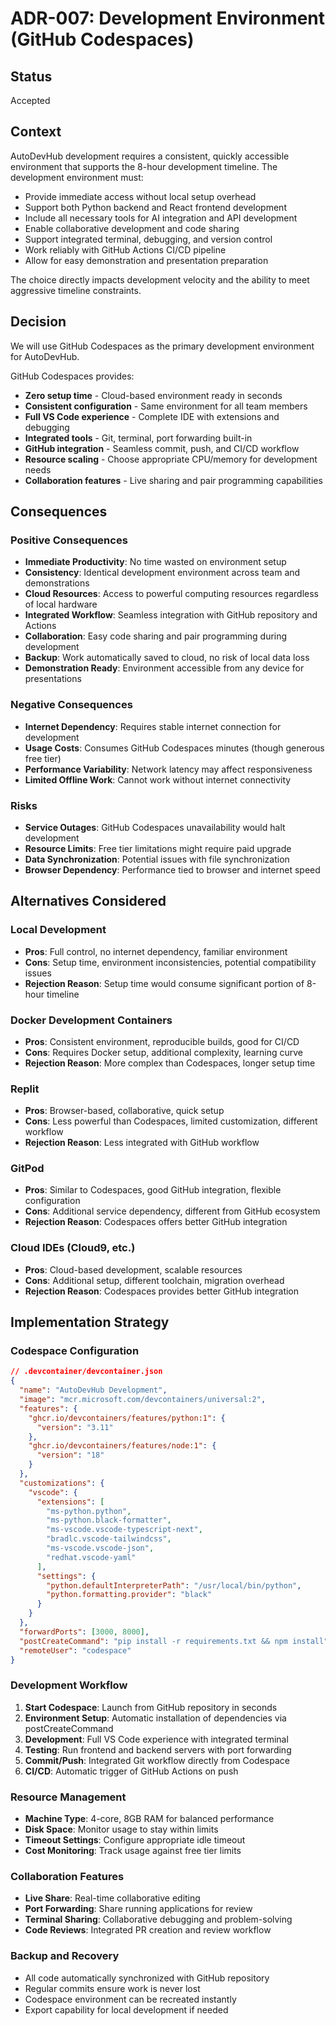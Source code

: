 # ADR-007: Development Environment (GitHub Codespaces)

## Status
Accepted

## Context
AutoDevHub development requires a consistent, quickly accessible environment that supports the 8-hour development timeline. The development environment must:

- Provide immediate access without local setup overhead
- Support both Python backend and React frontend development
- Include all necessary tools for AI integration and API development
- Enable collaborative development and code sharing
- Support integrated terminal, debugging, and version control
- Work reliably with GitHub Actions CI/CD pipeline
- Allow for easy demonstration and presentation preparation

The choice directly impacts development velocity and the ability to meet aggressive timeline constraints.

## Decision
We will use GitHub Codespaces as the primary development environment for AutoDevHub.

GitHub Codespaces provides:
- **Zero setup time** - Cloud-based environment ready in seconds
- **Consistent configuration** - Same environment for all team members
- **Full VS Code experience** - Complete IDE with extensions and debugging
- **Integrated tools** - Git, terminal, port forwarding built-in
- **GitHub integration** - Seamless commit, push, and CI/CD workflow
- **Resource scaling** - Choose appropriate CPU/memory for development needs
- **Collaboration features** - Live sharing and pair programming capabilities

## Consequences

### Positive Consequences
- **Immediate Productivity**: No time wasted on environment setup
- **Consistency**: Identical development environment across team and demonstrations
- **Cloud Resources**: Access to powerful computing resources regardless of local hardware
- **Integrated Workflow**: Seamless integration with GitHub repository and Actions
- **Collaboration**: Easy code sharing and pair programming during development
- **Backup**: Work automatically saved to cloud, no risk of local data loss
- **Demonstration Ready**: Environment accessible from any device for presentations

### Negative Consequences
- **Internet Dependency**: Requires stable internet connection for development
- **Usage Costs**: Consumes GitHub Codespaces minutes (though generous free tier)
- **Performance Variability**: Network latency may affect responsiveness
- **Limited Offline Work**: Cannot work without internet connectivity

### Risks
- **Service Outages**: GitHub Codespaces unavailability would halt development
- **Resource Limits**: Free tier limitations might require paid upgrade
- **Data Synchronization**: Potential issues with file synchronization
- **Browser Dependency**: Performance tied to browser and internet speed

## Alternatives Considered

### Local Development
- **Pros**: Full control, no internet dependency, familiar environment
- **Cons**: Setup time, environment inconsistencies, potential compatibility issues
- **Rejection Reason**: Setup time would consume significant portion of 8-hour timeline

### Docker Development Containers
- **Pros**: Consistent environment, reproducible builds, good for CI/CD
- **Cons**: Requires Docker setup, additional complexity, learning curve
- **Rejection Reason**: More complex than Codespaces, longer setup time

### Replit
- **Pros**: Browser-based, collaborative, quick setup
- **Cons**: Less powerful than Codespaces, limited customization, different workflow
- **Rejection Reason**: Less integrated with GitHub workflow

### GitPod
- **Pros**: Similar to Codespaces, good GitHub integration, flexible configuration
- **Cons**: Additional service dependency, different from GitHub ecosystem
- **Rejection Reason**: Codespaces offers better GitHub integration

### Cloud IDEs (Cloud9, etc.)
- **Pros**: Cloud-based development, scalable resources
- **Cons**: Additional setup, different toolchain, migration overhead
- **Rejection Reason**: Codespaces provides better GitHub integration

## Implementation Strategy

### Codespace Configuration
```json
// .devcontainer/devcontainer.json
{
  "name": "AutoDevHub Development",
  "image": "mcr.microsoft.com/devcontainers/universal:2",
  "features": {
    "ghcr.io/devcontainers/features/python:1": {
      "version": "3.11"
    },
    "ghcr.io/devcontainers/features/node:1": {
      "version": "18"
    }
  },
  "customizations": {
    "vscode": {
      "extensions": [
        "ms-python.python",
        "ms-python.black-formatter",
        "ms-vscode.vscode-typescript-next",
        "bradlc.vscode-tailwindcss",
        "ms-vscode.vscode-json",
        "redhat.vscode-yaml"
      ],
      "settings": {
        "python.defaultInterpreterPath": "/usr/local/bin/python",
        "python.formatting.provider": "black"
      }
    }
  },
  "forwardPorts": [3000, 8000],
  "postCreateCommand": "pip install -r requirements.txt && npm install",
  "remoteUser": "codespace"
}
```

### Development Workflow
1. **Start Codespace**: Launch from GitHub repository in seconds
2. **Environment Setup**: Automatic installation of dependencies via postCreateCommand
3. **Development**: Full VS Code experience with integrated terminal
4. **Testing**: Run frontend and backend servers with port forwarding
5. **Commit/Push**: Integrated Git workflow directly from Codespace
6. **CI/CD**: Automatic trigger of GitHub Actions on push

### Resource Management
- **Machine Type**: 4-core, 8GB RAM for balanced performance
- **Disk Space**: Monitor usage to stay within limits
- **Timeout Settings**: Configure appropriate idle timeout
- **Cost Monitoring**: Track usage against free tier limits

### Collaboration Features
- **Live Share**: Real-time collaborative editing
- **Port Forwarding**: Share running applications for review
- **Terminal Sharing**: Collaborative debugging and problem-solving
- **Code Reviews**: Integrated PR creation and review workflow

### Backup and Recovery
- All code automatically synchronized with GitHub repository
- Regular commits ensure work is never lost
- Codespace environment can be recreated instantly
- Export capability for local development if needed